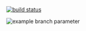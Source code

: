 <a href="https://github.com/RahulVadisetty91/RestService/actions/workflows/workflow.yml?branch=develop/pipeline">
<img src="https://camo.githubusercontent.com/a103c3480970625b5916b80e09f539b3ed2e62083d6a2a3e8dd9969cb97d0578/68747470733a2f2f696d672e736869656c64732e696f2f636972636c6563692f70726f6a6563742f6769746875622f6261646765732f736869656c64732f6d6173746572" alt="build status" data-canonical-src="https://img.shields.io/circleci/project/github/badges/shields/master" style="max-width:100%;">
</a>

![example branch parameter](https://github.com/RahulVadisetty91/RestService/actions/workflows/workflow.yml/badge.svg?branch=develop/pipeline&event=push)
